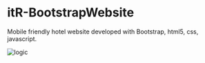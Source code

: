 # itR-BootstrapWebsite
Mobile friendly hotel website developed with Bootstrap, html5, css, javascript.

![logic]( http://www.itreverie.com/githubImages/itR-BootstrapWebsite.png)